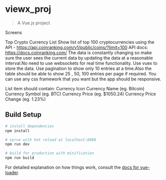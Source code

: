 # viewx_proj

> A Vue.js project

Screens

Top Crypto Currency List
Show list of top 100 cryptocurrencies using the API  - https://api.coinranking.com/v1/public/coins/?limit=100
API docs: https://docs.coinranking.com/
The data is constantly changing so make sure the user sees the current data by updating the data at a reasonable interval.No need to use websockets for real time functionality.
Use vuex to store the data.
Use pagination to show only 10 entries at a time.Also the table should be able to show 25 , 50, 100 entries per page if required.
You can use any css framework that you want but the app should be responsive.

List item should contain:
Currency Icon
Currency Name (eg. Bitcoin)
Currency Symbol (eg.  BTC)
Currency Price (eg. $1050.24)
Currency Price Change (eg. 1.23%)

## Build Setup

``` bash
# install dependencies
npm install

# serve with hot reload at localhost:8080
npm run dev

# build for production with minification
npm run build
```

For detailed explanation on how things work, consult the [docs for vue-loader](http://vuejs.github.io/vue-loader).

